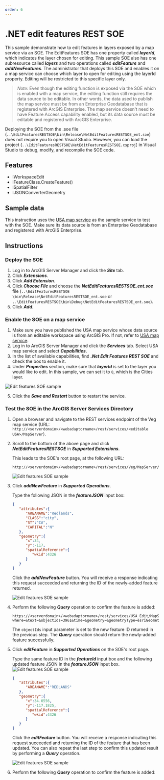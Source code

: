```yaml
---
order: 6
---
```


# .NET edit features REST SOE
This sample demonstrate how to edit features in layers exposed by a map service via an SOE. The EditFeatures SOE has one property called ***layerId***, which indicates the layer chosen for editing. This sample SOE also has one subresource called ***layers*** and two operations called ***editFeature*** and ***addNewFeatures***. The administrator that deploys this SOE and enables it on a map service can choose which layer to open for editing using the layerId property. Editing will be restricted to this specific layer only.

> *Note:* Even though the editing function is exposed via the SOE which is enabled with a map service, the editing function still requires the data source to be editable. In other words, the data used to publish the map service must be from an Enterprise Geodatabase that is registered with ArcGIS Enterprise. The map service doesn't need to have Feature Access capability enabled, but its data source must be editable and registered with ArcGIS Enterprise.

Deploying the SOE from the .soe file (`..\EditFeaturesRESTSOE\bin\Release\NetEditFeaturesRESTSOE_ent.soe`) does not require you to open Visual Studio. However, you can load the project (`..\EditFeaturesRESTSOE\NetEditFeaturesRESTSOE.csproj`) in Visual Studio to debug, modify, and recompile the SOE code.


## Features
  * IWorkspaceEdit
  * IFeatureClass.CreateFeature()
  * ISpatialFilter
  * IJSONConverterGeometry


## Sample data
This instruction uses the [USA map service](../../../ReadMe.md#1-usa-service) as the sample service to test with the SOE. Make sure its data source is from an Enterprise Geodatabase and registered with ArcGIS Enterprise.


## Instructions

### Deploy the SOE

1. Log in to ArcGIS Server Manager and click the ***Site*** tab.
2. Click ***Extensions***.
3. Click ***Add Extension***.
4. Click ***Choose File*** and choose the ***NetEditFeaturesRESTSOE_ent.soe*** file (`..\EditFeaturesRESTSOE
\bin\Release\NetEditFeaturesRESTSOE_ent.soe` or `..\EditFeaturesRESTSOE\bin\Debug\NetEditFeaturesRESTSOE_ent.soe`).
5. Click ***Add***.

### Enable the SOE on a map service

1. Make sure you have published the USA map service whose data source is from an editable workspace using ArcGIS Pro. If not, refer to [USA map service](../../../ReadMe.md#2-veg-service).
2. Log in to ArcGIS Server Manager and click the ***Services*** tab. Select USA map service and select ***Capabilities***.
3. In the list of available capabilities, find ***.Net Edit Features REST SOE*** and check the box to enable it.
4. Under ***Properties*** section, make sure that ***layerId*** is set to the layer you would like to edit. In this sample, we can set it to `0`, which is the Cities layer.

![](../../../../images/netsp/NetEdit1.png "Edit features SOE sample")

5. Click the ***Save and Restart*** button to restart the service.

### Test the SOE in the ArcGIS Server Services Directory

1. Open a browser and navigate to the REST services endpoint of the Veg map service (URL: `http://<serverdomain>/<webadaptorname>/rest/services/<editable USA>/MapServer`).
2. Scroll to the bottom of the above page and click ***NetEditFeaturesRESTSOE*** in ***Supported Extensions***. 
   
   This leads to the SOE's root page, at the following URL:

   ```
   http://<serverdomain>/<webadaptorname>/rest/services/Veg/MapServer/exts/NetFindNearFeaturesRESTSOE
   ```
   
   ![](../../../../images/netsp/NetEdit2.png "Edit features SOE sample")
3. Click ***addNewFeature*** in ***Supported Operations***. 

   Type the following JSON in the ***featureJSON*** input box:
   ``` JSON
   { 
      "attributes":{ 
         "AREANAME":"Redlands",
         "CLASS":"city",
         "ST":"CA",
         "CAPITAL":"N"
      },
      "geometry":{ 
         "x":34,
         "y":-117,
         "spatialReference":{ 
            "wkid":4326
         }
      }
   }
   ```
   Click the ***addNewFeature*** button. You will receive a response indicating this request succeeded and returning the ID of the newly-added feature returned.
   
   ![](../../../../images/netsp/NetEdit3.png "Edit features SOE sample")   
4. Perform the following ***Query*** operation to confirm the feature is added:

   ```
   https://<serverdomain>/<webadaptorname>/rest/services/USA_Edit/MapServer/0/query?where=&text=&objectIds=3961&time=&geometry=&geometryType=esriGeometryEnvelope&inSR=&spatialRel=esriSpatialRelIntersects&distance=&units=esriSRUnit_Foot&relationParam=&outFields=*&returnGeometry=true&returnTrueCurves=false&maxAllowableOffset=&geometryPrecision=&outSR=&having=&returnIdsOnly=false&returnCountOnly=false&orderByFields=&groupByFieldsForStatistics=&outStatistics=&returnZ=false&returnM=false&gdbVersion=&historicMoment=&returnDistinctValues=false&resultOffset=&resultRecordCount=&returnExtentOnly=false&datumTransformation=&parameterValues=&rangeValues=&quantizationParameters=&featureEncoding=esriDefault&f=html
   ```
   
   The `objectIds` input parameter is set to the new feature ID returned in the previous step. The ***Query*** operation should return the newly-added feature successfully.

5. Click ***editFeature*** in ***Supported Operations*** on the SOE's root page. 

   Type the same feature ID in the ***featureId*** input box and the following updated feature JSON in the ***featureJSON*** input box. 
   ![](../../../../images/netsp/NetEdit4.png "Edit features SOE sample")
   
   ``` JSON
   { 
      "attributes":{ 
         "AREANAME":"REDLANDS"
      },
      "geometry":{ 
         "x":34.0556,
         "y":-117.1825,
         "spatialReference":{ 
            "wkid":4326
         }
      }
   }
   ```
   Click the ***editFeature*** button. You will receive a response indicating this request succeeded and returning the ID of the feature that has been updated. You can also repeat the last step to confirm this updated result by performing a ***Query*** operation.
   
   ![](../../../../images/netsp/NetEdit4.png "Edit features SOE sample")   
4. Perform the following ***Query*** operation to confirm the feature is added:
